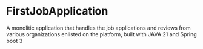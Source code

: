 # FirstJobApplication
A monolitic application that handles the job applications and reviews from various organizations enlisted on the platform, built with JAVA 21 and Spring boot 3

